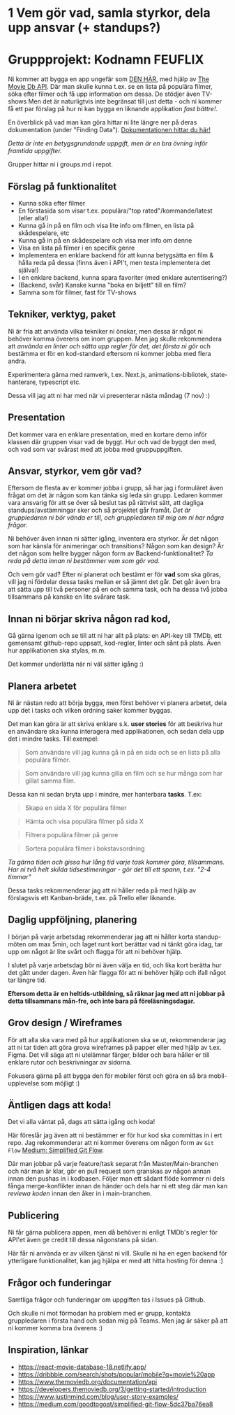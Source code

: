 # 1 Vem gör vad, samla styrkor, dela upp ansvar (+ standups?)

# Gruppprojekt: Kodnamn FEUFLIX
Ni kommer att bygga en app ungefär som [DEN HÄR](https://react-movie-database-18.netlify.app/), med hjälp av [The Movie Db API](https://developers.themoviedb.org/3/getting-started/introduction). Där man skulle kunna t.ex. se en lista på populära filmer, söka efter filmer och få upp information om dessa. De stödjer även TV-shows  Men det är naturligtvis inte begränsat till just detta - och ni kommer få ett par förslag på hur ni kan bygga en liknande applikation *fast bättre!*.

En överblick på vad man kan göra hittar ni lite längre ner på deras dokumentation (under "Finding Data"). [Dokumentationen hittar du här!](https://www.themoviedb.org/documentation/api)

*Detta är inte en betygsgrundande uppgift, men är en bra övning inför framtida uppgifter.* 

Grupper hittar ni i groups.md i repot.

## Förslag på funktionalitet
- Kunna söka efter filmer
- En förstasida som visar t.ex. populära/"top rated"/kommande/latest (eller alla!)
- Kunna gå in på en film och visa lite info om filmen, en lista på skådespelare, etc
- Kunna gå in på en skådespelare och visa mer info om denne
- Visa en lista på filmer i en specifik genre
- Implementera en enklare backend för att kunna betygsätta en film & hålla reda på dessa (finns även i API't, men testa implementera det själva!)
- I en enklare backend, kunna spara favoriter (med enklare autentisering?)
- (Backend, svår) Kanske kunna "boka en biljett" till en film?
- Samma som för filmer, fast för TV-shows

## Tekniker, verktyg, paket
Ni är fria att använda vilka tekniker ni önskar, men dessa är något ni behöver komma överens om inom gruppen. Men jag skulle rekommendera att *använda en linter och sätta upp regler för det, det första ni gör* och bestämma er för en kod-standard eftersom ni kommer jobba med flera andra.

Experimentera gärna med ramverk, t.ex. Next.js, animations-bibliotek, state-hanterare, typescript etc.

Dessa vill jag att ni har med när vi presenterar nästa måndag (7 nov) :)

## Presentation
Det kommer vara en enklare presentation, med en kortare demo inför klassen där gruppen visar vad de byggt. Hur och vad de byggt den med, och vad som var svårast med att jobba med gruppuppgiften.

## Ansvar, styrkor, vem gör vad?
Eftersom de flesta av er kommer jobba i grupp, så har jag i formuläret även frågat om det är någon som kan tänka sig leda sin grupp. Ledaren kommer vara ansvarig för att se över så beslut tas på rättvist sätt, att dagliga standups/avstämningar sker och så projektet går framåt. *Det är gruppledaren ni bör vända er till, och gruppledaren till mig om ni har några frågor.*

Ni behöver även innan ni sätter igång, inventera era styrkor. Är det någon som har känsla för animeringar och transitions? Någon som kan design? Är det någon som hellre bygger någon form av Backend-funktionalitet? *Ta reda på detta innan ni bestämmer vem som gör vad.*

Och vem gör vad? Efter ni planerat och bestämt er för **vad** som ska göras, vill jag ni fördelar dessa tasks mellan er så jämnt det går. Det går även bra att sätta upp till två personer på en och samma task, och ha dessa två jobba tillsammans på kanske en lite svårare task.

## Innan ni börjar skriva någon rad kod,
Gå gärna igenom och se till att ni har allt på plats: en API-key till TMDb, ett gemensamt github-repo uppsatt, kod-regler, linter och sånt på plats. Även hur applikationen ska stylas, m.m.

Det kommer underlätta när ni väl sätter igång :)

## Planera arbetet
Ni är nästan redo att börja bygga, men först behöver vi planera arbetet, dela upp det i tasks och vilken ordning saker kommer byggas.

Det man kan göra är att skriva enklare s.k. **user stories** för att beskriva hur en användare ska kunna interagera med applikationen, och sedan dela upp det i mindre tasks. Till exempel:

> Som användare vill jag kunna gå in på en sida och se en lista på alla populära filmer.

> Som användare vill jag kunna gilla en film och se hur många som har gillat samma film.

Dessa kan ni sedan bryta upp i mindre, mer hanterbara **tasks**. T.ex:

> Skapa en sida X för populära filmer

> Hämta och visa populära filmer på sida X

> Filtrera populära filmer på genre

> Sortera populära filmer i bokstavsordning

*Ta gärna tiden och gissa hur lång tid varje task kommer göra, tillsammans. Har ni två helt skilda tidsestimeringar - gör det till ett spann, t.ex. "2-4 timmar"*

Dessa tasks rekommenderar jag att ni håller reda på med hjälp av förslagsvis ett Kanban-bräde, t.ex. på Trello eller liknande. 

## Daglig uppföljning, planering
I början på varje arbetsdag rekommenderar jag att ni håller korta standup-möten om max 5min, och laget runt kort berättar vad ni tänkt göra idag, tar upp om något är lite svårt och flagga för att ni behöver hjälp. 

I slutet på varje arbetsdag bör ni även välja en tid, och lika kort berätta hur det gått under dagen. Även här flagga för att ni behöver hjälp och ifall något tar längre tid.

**Eftersom detta är en heltids-utbildning, så räknar jag med att ni jobbar på detta tillsammans mån-fre, och inte bara på föreläsningsdagar.**

## Grov design / Wireframes
För att alla ska vara med på hur applikationen ska se ut, rekommenderar jag att ni tar tiden att göra grova wireframes på papper eller med hjälp av t.ex. Figma. Det vill säga att ni utelämnar färger, bilder och bara håller er till enklare rutor och beskrivningar av sidorna.

Fokusera gärna på att bygga den för mobiler först och göra en så bra mobil-upplevelse som möjligt :)

## Äntligen dags att koda!
Det vi alla väntat på, dags att sätta igång och koda! 

Här föreslår jag även att ni bestämmer er för hur kod ska committas in i ert repo. Jag rekommenderar att ni kommer överens om någon form av `Git Flow` [Medium: Simplified Git Flow](https://medium.com/goodtogoat/simplified-git-flow-5dc37ba76ea8). 

Där man jobbar på varje feature/task separat från Master/Main-branchen och när man är klar, gör en pull request som granskas av någon annan innan den pushas in i kodbasen. Följer man ett sådant flöde kommer ni dels fånga merge-konflikter innan de händer och dels har ni ett steg där man kan *reviewa koden* innan den åker in i main-branchen.

## Publicering
Ni får gärna publicera appen, men då behöver ni enligt TMDb's regler för API'et även ge credit till dessa någonstans på sidan. 

Här får ni använda er av vilken tjänst ni vill. Skulle ni ha en egen backend för ytterligare funktionalitet, kan jag hjälpa er med att hitta hosting för denna :)

## Frågor och funderingar
Samtliga frågor och funderingar om uppgiften tas i Issues på Github.

Och skulle ni mot förmodan ha problem med er grupp, kontakta gruppledaren i första hand och sedan mig på Teams. Men jag är säker på att ni kommer komma bra överens :)

## Inspiration, länkar

- https://react-movie-database-18.netlify.app/
- https://dribbble.com/search/shots/popular/mobile?q=movie%20app
- https://www.themoviedb.org/documentation/api
- https://developers.themoviedb.org/3/getting-started/introduction
- https://www.justinmind.com/blog/user-story-examples/
- https://medium.com/goodtogoat/simplified-git-flow-5dc37ba76ea8
